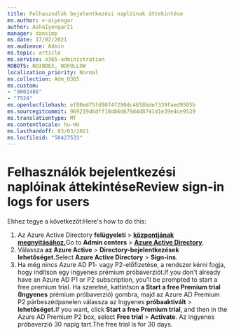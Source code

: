 ```yaml
---
title: Felhasználók bejelentkezési naplóinak áttekintése
ms.author: v-aiyengar
author: AshaIyengar21
manager: dansimp
ms.date: 17/02/2021
ms.audience: Admin
ms.topic: article
ms.service: o365-administration
ROBOTS: NOINDEX, NOFOLLOW
localization_priority: Normal
ms.collection: Adm_O365
ms.custom:
- "9002486"
- "7524"
ms.openlocfilehash: ef80ed75fd9074f290dc4658bdef339faed9505b
ms.sourcegitcommit: 969219d6dff18d86d679d4d8741d1e39e4ce9539
ms.translationtype: MT
ms.contentlocale: hu-HU
ms.lasthandoff: 03/03/2021
ms.locfileid: "50427533"
---
```

# <a name="review-sign-in-logs-for-users"></a><span data-ttu-id="72a19-102">Felhasználók bejelentkezési naplóinak áttekintése</span><span class="sxs-lookup"><span data-stu-id="72a19-102">Review sign-in logs for users</span></span>

<span data-ttu-id="72a19-103">Ehhez tegye a következőt:</span><span class="sxs-lookup"><span data-stu-id="72a19-103">Here's how to do this:</span></span>

1. <span data-ttu-id="72a19-104">Az Azure Active Directory **felügyeleti**  >  **[központjának megnyitásához.](https://go.microsoft.com/fwlink/p/?linkid=2067268)**</span><span class="sxs-lookup"><span data-stu-id="72a19-104">Go to **Admin centers** > **[Azure Active Directory](https://go.microsoft.com/fwlink/p/?linkid=2067268)**.</span></span>
1. <span data-ttu-id="72a19-105">Válassza **az Azure Active**  >  **Directory-bejelentkezések lehetőséget.**</span><span class="sxs-lookup"><span data-stu-id="72a19-105">Select **Azure Active Directory** > **Sign-ins**.</span></span>
1. <span data-ttu-id="72a19-106">Ha még nincs Azure AD P1- vagy P2-előfizetése, a rendszer kérni fogja, hogy indítson egy ingyenes prémium próbaverziót.</span><span class="sxs-lookup"><span data-stu-id="72a19-106">If you don't already have an Azure AD P1 or P2 subscription, you'll be prompted to start a free premium trial.</span></span> <span data-ttu-id="72a19-107">Ha szeretné, kattintson **a Start a free Premium trial (Ingyenes** prémium próbaverzió) gombra, majd az Azure AD Premium P2 párbeszédpanelen válassza az Ingyenes **próbaaktivált**  >  **lehetőséget.**</span><span class="sxs-lookup"><span data-stu-id="72a19-107">If you want, click **Start a free Premium trial**, and then in the Azure AD Premium P2 box, select **Free trial** > **Activate**.</span></span> <span data-ttu-id="72a19-108">Az ingyenes próbaverzió 30 napig tart.</span><span class="sxs-lookup"><span data-stu-id="72a19-108">The free trial is for 30 days.</span></span>
